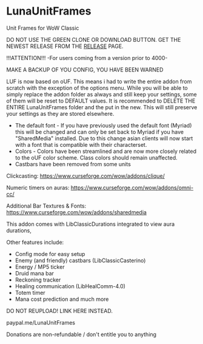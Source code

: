 # LunaUnitFrames
Unit Frames for WoW Classic

DO NOT USE THE GREEN CLONE OR DOWNLOAD BUTTON. GET THE NEWEST RELEASE FROM THE [RELEASE](https://github.com/Aviana/LunaUnitFrames/releases) PAGE.

!!!ATTENTION!!!
-For users coming from a version prior to 4000-

MAKE A BACKUP OF YOU CONFIG, YOU HAVE BEEN WARNED

LUF is now based on oUF. This means i had to write the entire addon from scratch with the exception of the options menu.
While you will be able to simply replace the addon folder as always and still keep your settings, some of them will be reset to DEFAULT values.
It is recommended to DELETE THE ENTIRE LunaUnitFrames folder and the put in the new. This will still preserve your settings as they are stored elsewhere.

- The default font - If you have previously used the default font (Myriad) this will be changed and can only be set back to Myriad if you have "SharedMedia" installed.
Due to this change asian clients will now start with a font that is compatible with their characterset.
- Colors - Colors have been streamlined and are now more closely related to the oUF color scheme. Class colors should remain unaffected.
- Castbars have been removed from some units

Clickcasting:
https://www.curseforge.com/wow/addons/clique/

Numeric timers on auras:
https://www.curseforge.com/wow/addons/omni-cc/

Additional Bar Textures & Fonts:
https://www.curseforge.com/wow/addons/sharedmedia

This addon comes with LibClassicDurations integrated to view aura durations,

Other features include:

- Config mode for easy setup
- Enemy (and friendly) castbars (LibClassicCasterino)
- Energy / MP5 ticker
- Druid mana bar
- Reckoning tracker
- Healing communication (LibHealComm-4.0)
- Totem timer
- Mana cost prediction
and much more


DO NOT REUPLOAD! LINK HERE INSTEAD.


paypal.me/LunaUnitFrames

Donations are non-refundable / don't entitle you to anything
